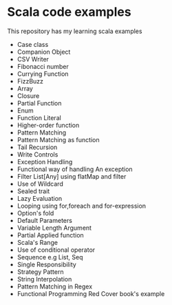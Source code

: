 # Scala code examples

This repository has my learning scala examples

- Case class
- Companion Object
- CSV Writer
- Fibonacci number
- Currying Function
- FizzBuzz
- Array
- Closure
- Partial Function
- Enum
- Function Literal
- Higher-order function
- Pattern Matching
- Pattern Matching as function
- Tail Recursion
- Write Controls
- Exception Handling
- Functional way of handling An exception
- Filter List[Any] using flatMap and filter
- Use of Wildcard
- Sealed trait
- Lazy Evaluation
- Looping using for,foreach and for-expression
- Option's fold
- Default Parameters
- Variable Length Argument
- Partial Applied function
- Scala's Range
- Use of conditional operator
- Sequence e.g List, Seq
- Single Responsibility
- Strategy Pattern
- String Interpolation
- Pattern Matching in Regex
- Functional Programming Red Cover book's example
